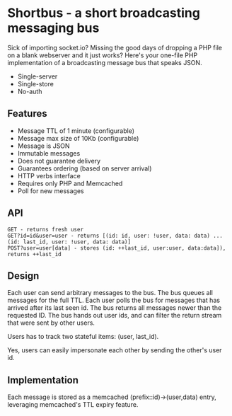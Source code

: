 # Shortbus - a short broadcasting messaging bus

Sick of importing socket.io? Missing the good days of dropping a PHP file on a blank webserver and it just works? Here's your one-file PHP implementation of a broadcasting message bus that speaks JSON.

* Single-server
* Single-store
* No-auth

## Features

* Message TTL of 1 minute (configurable)
* Message max size of 10Kb (configurable)
* Message is JSON
* Immutable messages
* Does not guarantee delivery
* Guarantees ordering (based on server arrival)
* HTTP verbs interface
* Requires only PHP and Memcached
* Poll for new messages

## API

```
GET - returns fresh user
GET?id=id&user=user - returns [(id: id, user: !user, data: data) ... (id: last_id, user: !user, data: data)]
POST?user=user[data] - stores (id: ++last_id, user:user, data:data]), returns ++last_id
```

## Design

Each user can send arbitrary messages to the bus. The bus queues all messages for the full TTL. Each user polls the bus for messages that has arrived after its last seen id. The bus returns all messages newer than the requested ID. The bus hands out user ids, and can filter the return stream that were sent by other users. 

Users has to track two stateful items: (user, last_id). 

Yes, users can easily impersonate each other by sending the other's user id. 

## Implementation

Each message is stored as a memcached (prefix::id)->(user,data) entry, leveraging memcached's TTL expiry feature.




